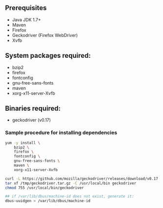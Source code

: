 ## Prerequisites

- Java JDK 1.7+
- Maven
- Firefox
- Geckodriver (Firefox WebDriver)
- Xvfb

## System packages required:
- bzip2
- firefox
- fontconfig
- gnu-free-sans-fonts
- maven
- xorg-x11-server-Xvfb

## Binaries required:
- geckodriver (v0.17)

### Sample procedure for installing dependencies
```bash
yum -y install \
    bzip2 \
    firefox \
    fontconfig \
    gnu-free-sans-fonts \
    maven \
    xorg-x11-server-Xvfb

curl -L https://github.com/mozilla/geckodriver/releases/download/v0.17.0/geckodriver-v0.17.0-linux64.tar.gz -o /tmp/geckodriver.tar.gz
tar xf /tmp/geckodriver.tar.gz -C /usr/local/bin geckodriver
chmod 755 /usr/local/bin/geckodriver

## if /var/lib/dbus/machine-id does not exist, generate it:
dbus-uuidgen > /var/lib/dbus/machine-id
```
